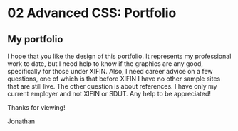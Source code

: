 # 02 Advanced CSS: Portfolio

## My portfolio
I hope that you like the design of this portfolio. It represents my professional work to date, but I need help to know if the graphics are any good, specifically for those under XIFIN. Also, I need career advice on a few questions, one of which is that before XIFIN I have no other sample sites that are still live. 
The other question is about references. I have only my current employer and not XIFIN or SDUT. Any help to be appreciated!

Thanks for viewing!

Jonathan
